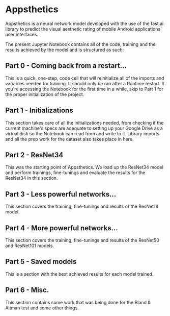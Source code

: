 # Appsthetics

Appsthetics is a neural network model developed with the use of the fast.ai library to predict the visual aesthetic rating of mobile Android applications' user interfaces.

The present Jupyter Notebook contains all of the code, training and the results achieved by the model and is structured as such:

## Part 0 - Coming back from a restart...
This is a quick, one-step, code cell that will reinitialize all of the imports and variables needed for training. It should only be ran after a Runtime restart. If you're accessing the Notebook for the first time in a while, skip to Part 1 for the proper initialization of the project.

## Part 1 - Initializations
This section takes care of all the initializations needed, from checking if the current machine's specs are adequate to setting up your Google Drive as a virtual disk so the Notebook can read from and write to it.
Library imports and all the prep work for the dataset also takes place in here.

## Part 2 - ResNet34
This was the starting point of Appsthetics. We load up the ResNet34 model and perform trainings, fine-tunings and evaluate the results for the ResNet34 in this section.

## Part 3 - Less powerful networks...
This section covers the training, fine-tunings and results of the ResNet18 model.

## Part 4 - More powerful networks...
This section covers the training, fine-tunings and results of the ResNet50 and ResNet101 models.

## Part 5 - Saved models
This is a section with the best achieved results for each model trained.

## Part 6 - Misc.
This section contains some work that was being done for the Bland & Altman test and some other things.
